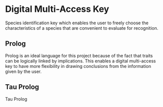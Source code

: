 # Digital Multi-Access Key

Species identification key which enables the user to freely choose the characteristics of a species that are convenient to evaluate for recognition.

## Prolog

Prolog is an ideal language for this project because of the fact that traits can be logically linked by implications. This enables a digital multi-access key to have more flexibility in drawing conclusions from the information given by the user.

## Tau Prolog

Tau Prolog
